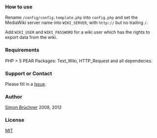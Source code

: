 ### How to use
Rename `/config/config.template.php` into `config.php` and set the MediaWiki server name into `WIKI_SERVER`, with `http://` but no trailing `/`. 


Add `WIKI_USER` and `WIKI_PASSWORD` for a wiki user which has the rights to export data from the wiki.

### Requirements
PHP > 5
PEAR Packages: Text_Wiki, HTTP_Request and all dependecies.


### Support or Contact
Please fill in a [Issue](https://github.com/powtac/Volxbibel-RTF-Export/issues).

### Author
[Simon Brüchner](http://www.bruechner.de) 2008, 2012

### License
[MIT](http://de.wikipedia.org/wiki/MIT-Lizenz)